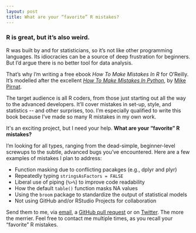 ```yaml
---
layout: post
title: What are your “favorite” R mistakes?
---
```


### R is great, but it’s also weird. 

R was built by and for statisticians, so it’s not like other programming languages. Its idiocracies can be a source of deep frustration for beginners. But I’d argue there is no better tool for data analysis.

That’s why I’m writing a free ebook *How To Make Mistakes In R* for O’Reilly. It’s modelled after the excellent [*How To Make Mistakes In Python*](http://www.oreilly.com/programming/free/how-to-make-mistakes-in-python.csp), by [Mike Pirnat](http://mike.pirnat.com/). 

The target audience is all R coders, from those just starting out all the way to the advanced developers. It’ll cover mistakes in set-up, style, and statistics -- and other surprises, too. I’m especially qualified to write this book because I’ve made so many R mistakes in my own work.

It's an exciting project, but I need your help. **What are your “favorite” R mistakes?**

I’m looking for all types, ranging from the dead-simple, beginner-level screwups to the subtle, advanced bugs you’ve encountered. Here are a few examples of mistakes I plan to address:

- Function masking due to conflicting pacakges (e.g., dplyr and plyr)
- Repeatedly typing `stringsAsFactors = FALSE`
- Liberal use of piping (`%>%`) to improve code readability
- How the default `table()` function masks NA values
- Using the `broom` package to standardize the output of statistical models
- Not using GitHub and/or RStudio Projects for collaboration

Send them to me, via [email](mailto:andrew.w.flowers@gmail.com), a [GitHub pull request](https://github.com/andrewflowers/how-to-make-mistakes-in-R) or on [Twitter](https://twitter.com/andrewflowers). The more the merrier. Feel free to contact me multiple times, as you recall your “favorite” R mistakes.